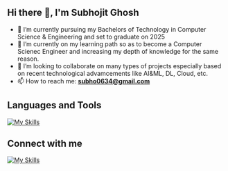 ## Hi there 👋, I'm Subhojit Ghosh

- 🔭 I’m currently pursuing my Bachelors of Technology in Computer Science & Engineering and set to graduate on 2025
- 🌱 I’m currently on my learning path so as to become a Computer Scienec Engineer and increasing my depth of knowledge for the same reason.
- 👯 I’m looking to collaborate on many types of projects especially based on recent technological advamcements like AI&ML, DL, Cloud, etc.
- 📫 How to reach me: **subho0634@gmail.com**

## Languages and Tools
[![My Skills](https://skillicons.dev/icons?i=aws,vue,bash,powershell,c,css,django,docker,kubernetes,flask,git,github,gitlab,html,java,javascript,linux,mongodb,mysql,postgresql,dynamodb,gmail,figma,ai,pycharm,py,pytorch,sklearn,tensorflow,cmake,opencv,nodejs,latex,anaconda,ubuntu,visualstudio,vscode,windows,discord,bootstrap&perline=12)](https://skillicons.dev)

## Connect with me
[![My Skills](https://skillicons.dev/icons?i=linkedin,discord,blog&perline=12)](https://skillicons.dev)
